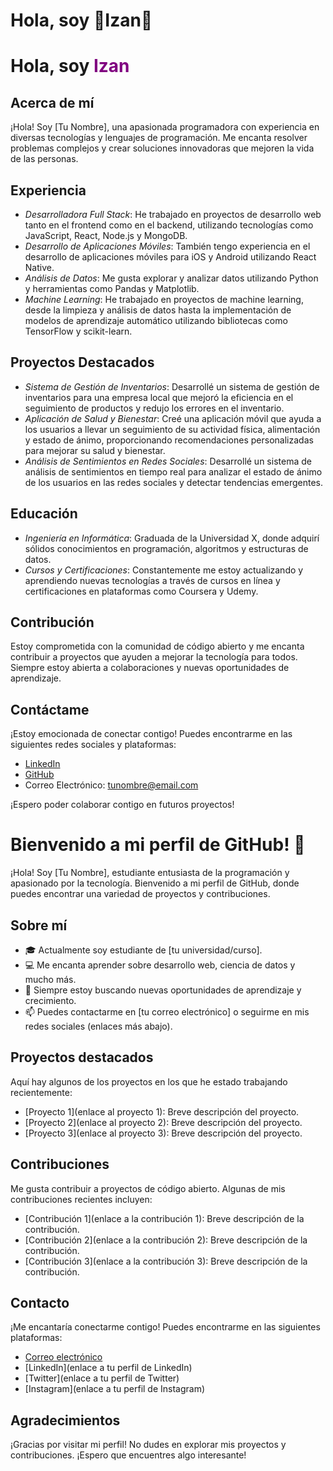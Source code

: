 # Hola, soy 💜Izan💜
# Hola, soy <font color="purple">Izan</font>



## Acerca de mí
¡Hola! Soy [Tu Nombre], una apasionada programadora con experiencia en diversas tecnologías y lenguajes de programación. Me encanta resolver problemas complejos y crear soluciones innovadoras que mejoren la vida de las personas.

## Experiencia
- *Desarrolladora Full Stack*: He trabajado en proyectos de desarrollo web tanto en el frontend como en el backend, utilizando tecnologías como JavaScript, React, Node.js y MongoDB.
- *Desarrollo de Aplicaciones Móviles*: También tengo experiencia en el desarrollo de aplicaciones móviles para iOS y Android utilizando React Native.
- *Análisis de Datos*: Me gusta explorar y analizar datos utilizando Python y herramientas como Pandas y Matplotlib.
- *Machine Learning*: He trabajado en proyectos de machine learning, desde la limpieza y análisis de datos hasta la implementación de modelos de aprendizaje automático utilizando bibliotecas como TensorFlow y scikit-learn.

## Proyectos Destacados
- *Sistema de Gestión de Inventarios*: Desarrollé un sistema de gestión de inventarios para una empresa local que mejoró la eficiencia en el seguimiento de productos y redujo los errores en el inventario.
- *Aplicación de Salud y Bienestar*: Creé una aplicación móvil que ayuda a los usuarios a llevar un seguimiento de su actividad física, alimentación y estado de ánimo, proporcionando recomendaciones personalizadas para mejorar su salud y bienestar.
- *Análisis de Sentimientos en Redes Sociales*: Desarrollé un sistema de análisis de sentimientos en tiempo real para analizar el estado de ánimo de los usuarios en las redes sociales y detectar tendencias emergentes.

## Educación
- *Ingeniería en Informática*: Graduada de la Universidad X, donde adquirí sólidos conocimientos en programación, algoritmos y estructuras de datos.
- *Cursos y Certificaciones*: Constantemente me estoy actualizando y aprendiendo nuevas tecnologías a través de cursos en línea y certificaciones en plataformas como Coursera y Udemy.

## Contribución
Estoy comprometida con la comunidad de código abierto y me encanta contribuir a proyectos que ayuden a mejorar la tecnología para todos. Siempre estoy abierta a colaboraciones y nuevas oportunidades de aprendizaje.

## Contáctame
¡Estoy emocionada de conectar contigo! Puedes encontrarme en las siguientes redes sociales y plataformas:
- [LinkedIn](https://www.linkedin.com/in/tunombre)
- [GitHub](https://github.com/tunombre)
- Correo Electrónico: tunombre@email.com

¡Espero poder colaborar contigo en futuros proyectos!

# Bienvenido a mi perfil de GitHub! 👋

¡Hola! Soy [Tu Nombre], estudiante entusiasta de la programación y apasionado por la tecnología. Bienvenido a mi perfil de GitHub, donde puedes encontrar una variedad de proyectos y contribuciones.

## Sobre mí
- 🎓 Actualmente soy estudiante de [tu universidad/curso].
- 💻 Me encanta aprender sobre desarrollo web, ciencia de datos y mucho más.
- 🌱 Siempre estoy buscando nuevas oportunidades de aprendizaje y crecimiento.
- 📫 Puedes contactarme en [tu correo electrónico] o seguirme en mis redes sociales (enlaces más abajo).

## Proyectos destacados
Aquí hay algunos de los proyectos en los que he estado trabajando recientemente:
- [Proyecto 1](enlace al proyecto 1): Breve descripción del proyecto.
- [Proyecto 2](enlace al proyecto 2): Breve descripción del proyecto.
- [Proyecto 3](enlace al proyecto 3): Breve descripción del proyecto.

## Contribuciones
Me gusta contribuir a proyectos de código abierto. Algunas de mis contribuciones recientes incluyen:
- [Contribución 1](enlace a la contribución 1): Breve descripción de la contribución.
- [Contribución 2](enlace a la contribución 2): Breve descripción de la contribución.
- [Contribución 3](enlace a la contribución 3): Breve descripción de la contribución.

## Contacto
¡Me encantaría conectarme contigo! Puedes encontrarme en las siguientes plataformas:
- [Correo electrónico](mailto:tu_correo@ejemplo.com)
- [LinkedIn](enlace a tu perfil de LinkedIn)
- [Twitter](enlace a tu perfil de Twitter)
- [Instagram](enlace a tu perfil de Instagram)

## Agradecimientos
¡Gracias por visitar mi perfil! No dudes en explorar mis proyectos y contribuciones. ¡Espero que encuentres algo interesante!
